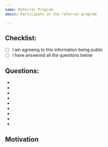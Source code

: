```yaml
---
name: Referral Program 
about: Participate in the referral program

---
```


<!--- The open referral program can be found [here](https://github.com/cybercongress/congress/blob/master/ecosystem/donations/Open%20Program.md) --> 
<!--- Please fill in the following information and remember that it is public -->
<!--- A merged PR into the repository means an approval -->

## Checklist:
<!--- Go over all the following points, and put an `x` in all the boxes that apply. -->
- [ ] I am agreeing to this information being public
- [ ] I have answered all the questions below

## Questions:
<!--- For each question below, delete the symbols and the question itself and insert your answer instead -->

- <!--- Your nick (no need to submit your name) (MUST match the nick on the form!) (wallets and exploresrs can use the name 
of the service in question -->
- <!--- The group you want to participate in. I.E wallets/explorers/bloggers/DR/channels  -->
- <!--- Your ATOM address (to which you will recieve rewards)  -->
- <!--- Some kind of contact (Keybase/Telegram, etc)  -->
- <!--- A link to your website/blog/explorer/wallet, etc  -->
- <!--- Your target audience and its size  -->
- <!--- Your prefered crypto projects (name at least 3)  -->
- <!--- How many pages are in the cyber WP?  -->
- <!--- In which year was google founded?  -->
- <!--- A link to your GitHub account if you have one -->

## Motivation 
<!--- You may add any other info you wish here, however, it isn't a must -->

